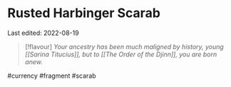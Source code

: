 # Rusted Harbinger Scarab
Last edited: 2022-08-19

> [!flavour]
> *Your ancestry has been much maligned by history, young [[Sarina Titucius]], but to [[The Order of the Djinn]], you are born anew.*


#currency #fragment #scarab